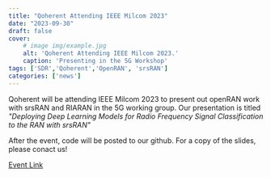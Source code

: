 ```yaml
---
title: "Qoherent Attending IEEE Milcom 2023"
date: "2023-09-30"
draft: false
cover:
    # image img/example.jpg
    alt: 'Qoherent Attending IEEE Milcom 2023.'
    caption: 'Presenting in the 5G Workshop'
tags: ['SDR','Qoherent','OpenRAN', 'srsRAN']
categories: ['news']
---
```


Qoherent will be attending IEEE Milcom 2023 to present out openRAN work with srsRAN and RIARAN in the 5G working group. Our presentation is titled _"Deploying Deep Learning Models for Radio Frequency Signal Classification to the RAN with srsRAN"_

After the event, code will be posted to our github. For a copy of the slides, please conact us!

[Event Link](https://milcom2023.milcom.org/workshop/ws-01-5g-military-communications)